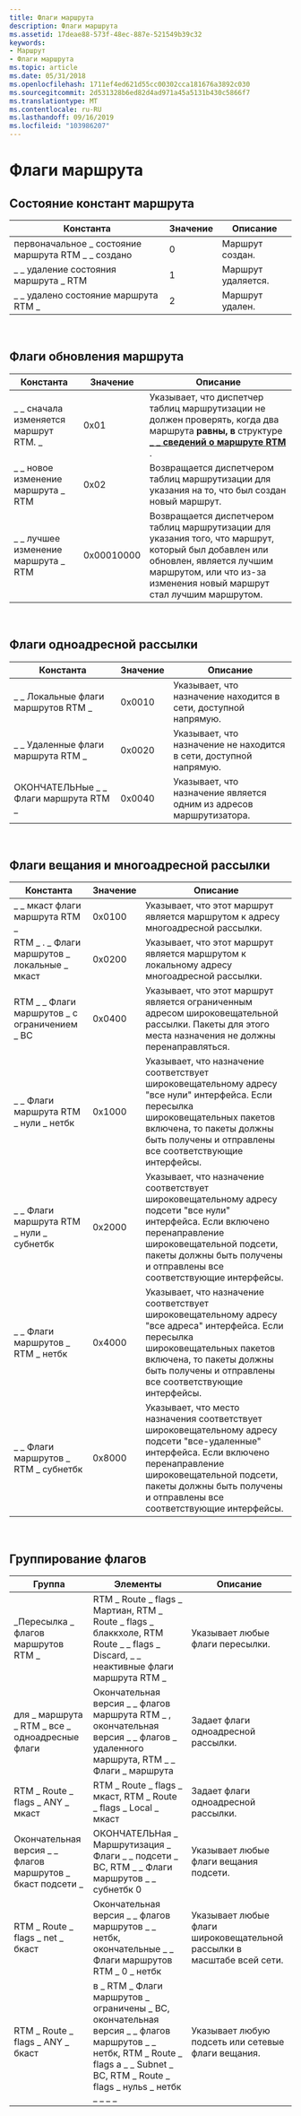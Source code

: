 ```yaml
---
title: Флаги маршрута
description: Флаги маршрута
ms.assetid: 17deae88-573f-48ec-887e-521549b39c32
keywords:
- Маршрут
- Флаги маршрута
ms.topic: article
ms.date: 05/31/2018
ms.openlocfilehash: 1711ef4ed621d55cc00302cca181676a3892c030
ms.sourcegitcommit: 2d531328b6ed82d4ad971a45a5131b430c5866f7
ms.translationtype: MT
ms.contentlocale: ru-RU
ms.lasthandoff: 09/16/2019
ms.locfileid: "103986207"
---
```

# <a name="route-flags"></a>Флаги маршрута

## <a name="state-of-the-route-constants"></a>Состояние констант маршрута



| Константа                    | Значение | Описание             |
|-----------------------------|-------|-------------------------|
| первоначальное \_ состояние маршрута RTM \_ \_ создано  | 0     | Маршрут создан. |
| \_ \_ удаление состояния маршрута \_ RTM | 1     | Маршрут удаляется. |
| \_ \_ удалено состояние маршрута RTM \_  | 2     | Маршрут удален. |



 

## <a name="route-update-flags"></a>Флаги обновления маршрута



| Константа                  | Значение      | Описание                                                                                                                                                                                |
|---------------------------|------------|--------------------------------------------------------------------------------------------------------------------------------------------------------------------------------------------|
| \_ \_ сначала изменяется маршрут RTM. \_ | 0x01       | Указывает, что диспетчер таблиц маршрутизации не должен проверять, когда два маршрута **равны, в** структуре [**\_ \_ сведений о маршруте RTM**](/windows/desktop/api/Rtmv2/ns-rtmv2-rtm_route_info) . |
| \_ \_ новое изменение маршрута \_ RTM   | 0x02       | Возвращается диспетчером таблиц маршрутизации для указания на то, что был создан новый маршрут.                                                                                                                 |
| \_ \_ лучшее изменение маршрута \_ RTM  | 0x00010000 | Возвращается диспетчером таблиц маршрутизации для указания того, что маршрут, который был добавлен или обновлен, является лучшим маршрутом, или что из-за изменения новый маршрут стал лучшим маршрутом.           |



 

## <a name="unicast-flags"></a>Флаги одноадресной рассылки



| Константа                  | Значение  | Описание                                                            |
|---------------------------|--------|------------------------------------------------------------------------|
| \_ \_ Локальные флаги маршрутов RTM \_  | 0x0010 | Указывает, что назначение находится в сети, доступной напрямую.            |
| \_ \_ Удаленные флаги маршрута RTM \_ | 0x0020 | Указывает, что назначение не находится в сети, доступной напрямую. |
| ОКОНЧАТЕЛЬНые \_ \_ Флаги маршрута RTM \_ | 0x0040 | Указывает, что назначение является одним из адресов маршрутизатора.            |



 

## <a name="broadcast-and-multicast-flags"></a>Флаги вещания и многоадресной рассылки



| Константа                           | Значение  | Описание                                                                                                                                                                                                |
|------------------------------------|--------|------------------------------------------------------------------------------------------------------------------------------------------------------------------------------------------------------------|
| \_ \_ мкаст флаги маршрута RTM \_           | 0x0100 | Указывает, что этот маршрут является маршрутом к адресу многоадресной рассылки.                                                                                                                                               |
| RTM \_ . \_ Флаги маршрутов \_ локальные \_ мкаст    | 0x0200 | Указывает, что этот маршрут является маршрутом к локальному адресу многоадресной рассылки.                                                                                                                                         |
| RTM \_ \_ Флаги маршрутов \_ с ограничением \_ BC     | 0x0400 | Указывает, что этот маршрут является ограниченным адресом широковещательной рассылки. Пакеты для этого места назначения не должны перенаправляться.                                                                                             |
| \_ \_ Флаги маршрута RTM \_ нули \_ нетбк    | 0x1000 | Указывает, что назначение соответствует широковещательному адресу "все нули" интерфейса. Если пересылка широковещательных пакетов включена, то пакеты должны быть получены и отправлены все соответствующие интерфейсы.               |
| \_ \_ Флаги маршрута RTM \_ нули \_ субнетбк | 0x2000 | Указывает, что назначение соответствует широковещательному адресу подсети "все нули" интерфейса. Если включено перенаправление широковещательной подсети, пакеты должны быть получены и отправлены все соответствующие интерфейсы. |
| \_ \_ Флаги маршрутов \_ RTM \_ нетбк     | 0x4000 | Указывает, что назначение соответствует широковещательному адресу "все адреса" интерфейса. Если пересылка широковещательных пакетов включена, то пакеты должны быть получены и отправлены все соответствующие интерфейсы.                |
| \_ \_ Флаги маршрутов \_ RTM \_ субнетбк  | 0x8000 | Указывает, что место назначения соответствует широковещательному адресу подсети "все-удаленные" интерфейса. Если включено перенаправление широковещательной подсети, пакеты должны быть получены и отправлены все соответствующие интерфейсы.  |



 

## <a name="grouping-of-flags"></a>Группирование флагов



| Группа                            | Элементы                                                                                                                                                                  | Описание                                              |
|----------------------------------|--------------------------------------------------------------------------------------------------------------------------------------------------------------------------|----------------------------------------------------------|
| \_Пересылка \_ флагов маршрутов RTM \_    | RTM \_ Route \_ flags \_ Мартиан, RTM \_ Route \_ flags \_ блаккхоле, RTM Route \_ \_ flags \_ Discard, \_ \_ неактивные флаги маршрута RTM \_                                                        | Указывает любые флаги пересылки.                          |
| для \_ маршрута \_ RTM \_ все \_ одноадресные флаги  | Окончательная версия \_ \_ флагов маршрута RTM \_ , окончательная версия \_ \_ флагов \_ удаленного маршрута, RTM \_ \_ Флаги \_ маршрута                                                                                           | Задает флаги одноадресной рассылки.                             |
| RTM \_ Route \_ flags \_ ANY \_ мкаст    | RTM \_ Route \_ flags \_ мкаст, RTM \_ Route \_ flags \_ Local \_ мкаст                                                                                                                | Задает флаги одноадресной рассылки.                             |
| Окончательная версия \_ \_ флагов маршрутов \_ бкаст подсети \_ | ОКОНЧАТЕЛЬНая \_ Маршрутизация \_ Флаги \_ \_ подсети \_ BC, RTM \_ \_ Флаги маршрутов \_ \_ субнетбк 0                                                                                                  | Указывает любые флаги вещания подсети.                    |
| RTM \_ Route \_ flags \_ net \_ бкаст    | Окончательная версия \_ \_ флагов маршрутов \_ \_ нетбк, окончательные \_ \_ Флаги маршрутов RTM \_ 0 \_ нетбк                                                                                                          | Указывает любые флаги широковещательной рассылки в масштабе всей сети.                  |
| RTM \_ Route \_ flags \_ ANY \_ бкаст    | в \_ RTM \_ Флаги маршрутов \_ ограничены \_ BC, окончательная версия \_ \_ флагов маршрутов \_ \_ нетбк, RTM \_ Route \_ flags a \_ \_ Subnet \_ BC, RTM \_ Route \_ flags \_ нульs \_ нетбк \_ \_ \_ \_ | Указывает любую подсеть или сетевые флаги вещания. |



 

 

 




